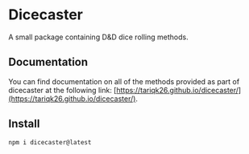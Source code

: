 # Dicecaster

A small package containing D&D dice rolling methods.

## Documentation

You can find documentation on all of the methods provided as part of dicecaster
at the following link:
[https://tariqk26.github.io/dicecaster/](https://tariqk26.github.io/dicecaster/).

## Install

```bash
npm i dicecaster@latest
```
